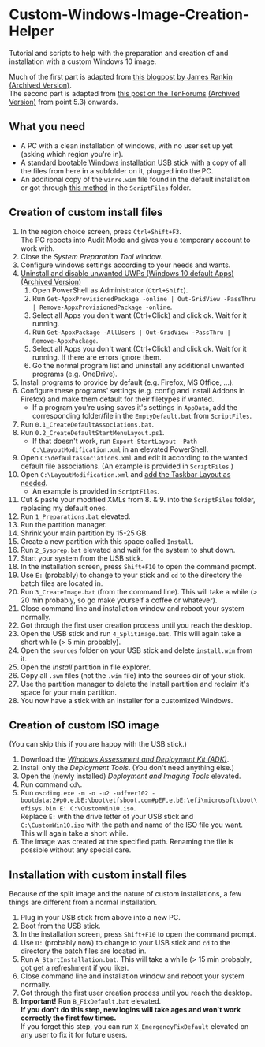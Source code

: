 # Custom-Windows-Image-Creation-Helper
Tutorial and scripts to help with the preparation and creation of and installation with a custom Windows 10 image.

Much of the first part is adapted from [this blogpost by James Rankin](https://james-rankin.com/articles/creating-a-custom-default-profile-on-windows-10-v1803/) [(Archived Version)](https://web.archive.org/web/20210525055756/https://james-rankin.com/articles/creating-a-custom-default-profile-on-windows-10-v1803/).<br>
The second part is adapted from [this post on the TenForums](https://www.tenforums.com/tutorials/72031-create-windows-10-iso-image-existing-installation.html#Part5) [(Archived Version)](https://web.archive.org/web/20211201160745/https://www.tenforums.com/tutorials/72031-create-windows-10-iso-image-existing-installation.html#Part5) from point 5.3) onwards.

## What you need
* A PC with a clean installation of windows, with no user set up yet (asking which region you're in).
* A [standard bootable Windows installation USB stick](https://www.microsoft.com/en-us/software-download/windows10) with a copy of all the files from here in a subfolder on it, plugged into the PC.
* An additional copy of the `winre.wim` file found in the default installation or got through [this method](https://docs.microsoft.com/de-de/windows-hardware/manufacture/desktop/deploy-windows-re?view=windows-10) in the `ScriptFiles` folder.

## Creation of custom install files
1. In the region choice screen, press `Ctrl+Shift+F3`.<br>
	The PC reboots into Audit Mode and gives you a temporary account to work with.
2. Close the *System Preparation Tool* window.
3. Configure windows settings according to your needs and wants.
4. [Uninstall and disable unwanted UWPs (Windows 10 default Apps)](https://james-rankin.com/articles/how-to-remove-uwp-apps-on-windows-10-v1803/) [(Archived Version)](https://web.archive.org/web/20211209142423/https://james-rankin.com/articles/how-to-remove-uwp-apps-on-windows-10-v1803/)
	1. Open PowerShell as Administrator (`Ctrl+Shift`).
	2. Run `Get-AppxProvisionedPackage -online | Out-GridView -PassThru | Remove-AppxProvisionedPackage -online`.
	3. Select all Apps you don't want (Ctrl+Click) and click ok. Wait for it running.
	4. Run `Get-AppxPackage -AllUsers | Out-GridView -PassThru | Remove-AppxPackage`.
	5. Select all Apps you don't want (Ctrl+Click) and click ok. Wait for it running. If there are errors ignore them.
	6. Go the normal program list and uninstall any additional unwanted programs (e.g. OneDrive).
5. Install programs to provide by default (e.g. Firefox, MS Office, ...).
6. Configure these programs' settings (e.g. config and install Addons in Firefox) and make them default for their filetypes if wanted.
	* If a program you're using saves it's settings in `AppData`, add the corresponding folder/file in the `EmptyDefault.bat` from `ScriptFiles`.
7. Run `0.1_CreateDefaultAssociations.bat`.
8. Run `0.2_CreateDefaultStartMenuLayout.ps1`.
	* If that doesn't work, run `Export-StartLayout -Path C:\LayoutModification.xml` in an elevated PowerShell.
10. Open `C:\defaultassociations.xml` and edit it according to the wanted default file associations. (An example is provided in `ScriptFiles`.)
11. Open `C:\LayoutModification.xml` and [add the Taskbar Layout as needed](https://docs.microsoft.com/en-us/windows/configuration/configure-windows-10-taskbar#sample-taskbar-configuration-added-to-start-layout-xml-file).
	* An example is provided in `ScriptFiles`.
13. Cut & paste your modified XMLs from 8. & 9. into the `ScriptFiles` folder, replacing my default ones.
14. Run `1_Preparations.bat` elevated.
15. Run the partition manager.
16. Shrink your main partition by 15-25 GB.
17. Create a new partition with this space called `Install`.
18. Run `2_Sysprep.bat` elevated and wait for the system to shut down.
19. Start your system from the USB stick.
20. In the installation screen, press `Shift+F10` to open the command prompt.
21. Use `E:` (probably) to change to your stick and `cd` to the directory the batch files are located in.
22. Run `3_CreateImage.bat` (from the command line). This will take a while (> 20 min probably, so go make yourself a coffee or whatever).
23. Close command line and installation window and reboot your system normally.
24. Got through the first user creation process until you reach the desktop.
25. Open the USB stick and run `4_SplitImage.bat`. This will again take a short while (> 5 min probably).
26. Open the `sources` folder on your USB stick and delete `install.wim` from it.
27. Open the *Install* partition in file explorer.
28. Copy all `.swm` files (not the `.wim` file) into the sources dir of your stick.
29. Use the partition manager to delete the Install partition and reclaim it's space for your main partition.
30. You now have a stick with an installer for a customized Windows.

## Creation of custom ISO image
(You can skip this if you are happy with the USB stick.)<br>
1. Download the [*Windows Assessment and Deployment Kit (ADK)*](https://developer.microsoft.com/en-us/windows/hardware/windows-assessment-deployment-kit).
2. Install only the *Deployment Tools*. (You don't need anything else.)
3. Open the (newly installed) *Deployment and Imaging Tools* elevated.
4. Run command `cd\`.
5. Run `oscdimg.exe -m -o -u2 -udfver102 -bootdata:2#p0,e,bE:\boot\etfsboot.com#pEF,e,bE:\efi\microsoft\boot\efisys.bin E: C:\CustomWin10.iso`.<br>
	Replace `E:` with the drive letter of your USB stick and `C:\CustomWin10.iso` with the path and name of the ISO file you want.<br>
	This will again take a short while.
6. The image was created at the specified path. Renaming the file is possible without any special care.

## Installation with custom install files
Because of the split image and the nature of custom installations, a few things are different from a normal installation.
1. Plug in your USB stick from above into a new PC.
2. Boot from the USB stick.
3. In the installation screen, press `Shift+F10` to open the command prompt.
4. Use `D:` (probably now) to change to your USB stick and `cd` to the directory the batch files are located in.
5. Run `A_StartInstallation.bat`. This will take a while (> 15 min probably, got get a refreshment if you like).
6. Close command line and installation window and reboot your system normally.
7. Got through the first user creation process until you reach the desktop.
8. **Important!** Run `B_FixDefault.bat` elevated.<br>
	**If you don't do this step, new logins will take ages and won't work correctly the first few times.**<br>
	If you forget this step, you can run `X_EmergencyFixDefault` elevated on any user to fix it for future users.
